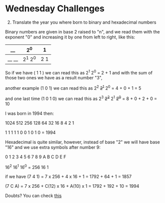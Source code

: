 # Wednesday Challenges

2. Translate the year you where born to binary and hexadecimal numbers

Binary numbers are given in base 2 raised to "n", and we read them with the exponent "0" and increasing it by one from left to right, like this:

 | __ | 2<sup>0</sup> | 1 |
 |---|---|---|
 | __ __ | 2<sup>1</sup> 2<sup>0</sup> | 2 1 |
 
 So if we have ( 1 1 ) we can read this as 2<sup>1</sup> 2<sup>0</sup> = 2 + 1 and with the sum of those two ones we have as a result number "3",
 
 another example (1 0 1) we can read this as 2<sup>2</sup> ~~2<sup>1</sup>~~ 2<sup>0</sup> = 4 + 0 + 1 = 5
 
 and one last time (1 0 1 0) we can read this as 2<sup>3</sup> ~~2<sup>2</sup>~~ 2<sup>1</sup> ~~2<sup>0</sup>~~ = 8 + 0 + 2 + 0 = 10
 
 I was born in 1994 then:
 
1024 512 256 128 64 32 16 8 4 2 1

1 1 1 1 1 0 0 1 0 1 0 = 1994

Hexadecimal is quite similar, however, instead of base "2" we will have base "16" and we use extra symbols after number 9:

0 1 2 3 4 5 6 7 8 9 A B C D E F

16<sup>2</sup> 16<sup>1</sup> 16<sup>0</sup> = 256 16 1

if we have (7 4 1) = 7 x 256 + 4 x 16 + 1 = 1792 + 64 + 1 = 1857

(7 C A) = 7 x 256 + C(12) x 16 + A(10) x 1 = 1792 + 192 + 10 = 1994


Doubts? You can check [this](/week1/binary-decimal-hexadecimal-numbers.md)


 
 
 
